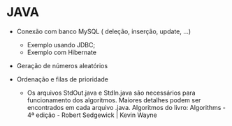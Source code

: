 JAVA
====
  - Conexão com banco MySQL ( deleção, inserção, update, ...)
      - Exemplo usando JDBC;
      - Exemplo com Hibernate

  - Geração de números aleatórios

  - Ordenação e filas de prioridade
      - Os arquivos StdOut.java e StdIn.java são necessários para funcionamento dos algoritmos. Maiores detalhes podem ser encontrados em cada arquivo .java. Algoritmos do livro: Algorithms - 4ª edição - Robert Sedgewick | Kevin Wayne

  
